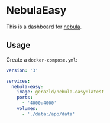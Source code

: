 # NebulaEasy

This is a dashboard for [nebula](https://github.com/slackhq/nebula).

## Usage

Create a `docker-compose.yml`:

```yml
version: '3'

services:
  nebula-easy:
    image: gera2ld/nebula-easy:latest
    ports:
      - '4000:4000'
    volumes:
      - './data:/app/data'
```
